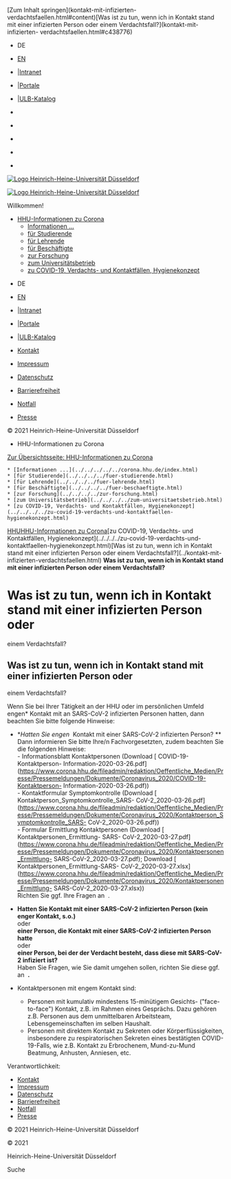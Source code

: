 [Zum Inhalt springen](kontakt-mit-infizierten-
verdachtsfaellen.html#content)[Was ist zu tun, wenn ich in Kontakt stand mit
einer infizierten Person oder einem Verdachtsfall?](kontakt-mit-infizierten-
verdachtsfaellen.html#c438776)

  * DE
  * [ EN](../../../../en/covid-19-suspected-and-confirmed-cases-hygiene-policy/covid-19-sitemap/corona-19-inhalte/what-should-i-do-if-i-had-contact-with-an-infected-person-or-a-person-who-is-suspected-to-have-contracted-covid-19/what-should.html)
  * |[Intranet](https://www.mitarbeiter.hhu.de/ "Intranet")
  * |[Portale](https://portale.hhu.de "Portale")
  * |[ULB-Katalog](https://katalog.ulb.hhu.de "ULB-Katalog")

  * [](https://www.facebook.com/HHU.de/ "Facebook")
  * [](https://www.linkedin.com/school/heinrich-heine-universitat-dusseldorf/ "LinkedIn")
  * [](https://www.youtube.com/channel/UCz78Aka2Ukfo2S5KfXApTiw "YouTube")
  * [](https://twitter.com/HHU_de "Twitter")
  * [](https://www.instagram.com/hhu_de/ "Instagram")

[![Logo Heinrich-Heine-Universität
Düsseldorf](https://www.corona.hhu.de/typo3conf/ext/wiminno/Resources/Public/img/hhu_logo.png)](https://www.hhu.de/)

[![Logo Heinrich-Heine-Universität
Düsseldorf](https://www.corona.hhu.de/typo3conf/ext/wiminno/Resources/Public/img/hhu_logo_mobil.png)](https://www.hhu.de)

Willkommen!

  * [HHU-Informationen zu Corona](../../../../../corona.hhu.de/index.html)
    * [Informationen ...](../../../../../corona.hhu.de/index.html)
    * [für Studierende](../../../../fuer-studierende.html)
    * [für Lehrende](../../../../fuer-lehrende.html)
    * [für Beschäftigte](../../../../fuer-beschaeftigte.html)
    * [zur Forschung](../../../../zur-forschung.html)
    * [zum Universitätsbetrieb](../../../../zum-universitaetsbetrieb.html)
    * [zu COVID-19, Verdachts- und Kontaktfällen, Hygienekonzept](../../../../zu-covid-19-verdachts-und-kontaktfaellen-hygienekonzept.html)

[](https://www.facebook.com/HHU.de/ "Facebook")
[](https://www.linkedin.com/school/heinrich-heine-universitat-dusseldorf/
"LinkedIn") [](https://www.youtube.com/channel/UCz78Aka2Ukfo2S5KfXApTiw
"YouTube") [](https://twitter.com/HHU_de "Twitter")
[](https://www.instagram.com/hhu_de/ "Instagram")

  * DE
  * [ EN](../../../../en/covid-19-suspected-and-confirmed-cases-hygiene-policy/covid-19-sitemap/corona-19-inhalte/what-should-i-do-if-i-had-contact-with-an-infected-person-or-a-person-who-is-suspected-to-have-contracted-covid-19/what-should.html)
  * |[Intranet](https://www.mitarbeiter.hhu.de/ "Intranet")
  * |[Portale](https://portale.hhu.de "Portale")
  * |[ULB-Katalog](https://katalog.ulb.hhu.de "ULB-Katalog")

  * [Kontakt](https://www.hhu.de/die-hhu/kontakt-und-services)
  * [Impressum](https://www.hhu.de/impressum)
  * [Datenschutz](https://www.hhu.de/datenschutzerklaerung)
  * [Barrierefreiheit](https://www.hhu.de/erklaerung-zur-barrierefreiheit)
  * [Notfall](https://www.hhu.de/notfall-1)
  * [ Presse](https://www.hhu.de/die-hhu/presse-und-marketing/presse-ansprechpartner/innen)

© 2021 Heinrich-Heine-Universität Düsseldorf

  * HHU-Informationen zu Corona

[Zur Übersichtsseite: HHU-Informationen zu
Corona](../../../../../corona.hhu.de/index.html)

    * [Informationen ...](../../../../../corona.hhu.de/index.html)
    * [für Studierende](../../../../fuer-studierende.html)
    * [für Lehrende](../../../../fuer-lehrende.html)
    * [für Beschäftigte](../../../../fuer-beschaeftigte.html)
    * [zur Forschung](../../../../zur-forschung.html)
    * [zum Universitätsbetrieb](../../../../zum-universitaetsbetrieb.html)
    * [zu COVID-19, Verdachts- und Kontaktfällen, Hygienekonzept](../../../../zu-covid-19-verdachts-und-kontaktfaellen-hygienekonzept.html)

[HHU](https://www.hhu.de/)[HHU-Informationen zu
Corona](../../../../../corona.hhu.de/index.html)[zu COVID-19, Verdachts- und
Kontaktfällen, Hygienekonzept](../../../../zu-covid-19-verdachts-und-
kontaktfaellen-hygienekonzept.html)[Was ist zu tun, wenn ich in Kontakt stand
mit einer infizierten Person oder einem Verdachtsfall?](../kontakt-mit-
infizierten-verdachtsfaellen.html) **Was ist zu tun, wenn ich in Kontakt stand
mit einer infizierten Person oder einem Verdachtsfall?**

# Was ist zu tun, wenn ich in Kontakt stand mit einer infizierten Person oder
einem Verdachtsfall?

## Was ist zu tun, wenn ich in Kontakt stand mit einer infizierten Person oder
einem Verdachtsfall?

Wenn Sie bei Ihrer Tätigkeit an der HHU oder im persönlichen Umfeld engen*
Kontakt mit an SARS-CoV-2 infizierten Personen hatten, dann beachten Sie bitte
folgende Hinweise:

  * **Hatten Sie engen*  Kontakt mit einer SARS-CoV-2 infizierten Person? **  
Dann informieren Sie bitte Ihre/n Fachvorgesetzten, zudem beachten Sie die
folgenden Hinweise:  
\- Informationsblatt Kontaktpersonen (Download [ COVID-19-Kontaktperson-
Information-2020-03-26.pdf](https://www.corona.hhu.de/fileadmin/redaktion/Oeffentliche_Medien/Presse/Pressemeldungen/Dokumente/Coronavirus_2020/COVID-19-Kontaktperson-
Information-2020-03-26.pdf))  
\- Kontaktformular Symptomkontrolle (Download [
Kontaktperson_Symptomkontrolle_SARS-
CoV-2_2020-03-26.pdf](https://www.corona.hhu.de/fileadmin/redaktion/Oeffentliche_Medien/Presse/Pressemeldungen/Dokumente/Coronavirus_2020/Kontaktperson_Symptomkontrolle_SARS-
CoV-2_2020-03-26.pdf))  
\- Formular Ermittlung Kontaktpersonen (Download [ Kontaktpersonen_Ermittlung-
SARS-
CoV-2_2020-03-27.pdf](https://www.corona.hhu.de/fileadmin/redaktion/Oeffentliche_Medien/Presse/Pressemeldungen/Dokumente/Coronavirus_2020/Kontaktpersonen_Ermittlung-
SARS-CoV-2_2020-03-27.pdf); Download [ Kontaktpersonen_Ermittlung-SARS-
CoV-2_2020-03-27.xlsx](https://www.corona.hhu.de/fileadmin/redaktion/Oeffentliche_Medien/Presse/Pressemeldungen/Dokumente/Coronavirus_2020/Kontaktpersonen_Ermittlung-
SARS-CoV-2_2020-03-27.xlsx))  
Richten Sie ggf. Ihre Fragen an  .

  * **Hatten Sie Kontakt mit einer SARS-CoV-2 infizierten Person (kein enger Kontakt, s.o.)**  
oder  
**einer Person, die Kontakt mit einer SARS-CoV-2 infizierten Person hatte**  
oder  
**einer Person, bei der der Verdacht besteht, dass diese mit SARS-CoV-2
infiziert ist?**  
Haben Sie Fragen, wie Sie damit umgehen sollen, richten Sie diese ggf. an 
**.**



* Kontaktpersonen mit engem Kontakt sind: 

  * Personen mit kumulativ mindestens 15-minütigem Gesichts- ("face-to-face") Kontakt, z.B. im Rahmen eines Gesprächs. Dazu gehören z.B. Personen aus dem unmittelbaren Arbeitsteam,  Lebensgemeinschaften im selben Haushalt.
  * Personen mit direktem Kontakt zu Sekreten oder Körperflüssigkeiten, insbesondere zu respiratorischen Sekreten eines bestätigten COVID-19-Falls, wie z.B. Kontakt zu Erbrochenem, Mund-zu-Mund Beatmung, Anhusten, Anniesen, etc.

Verantwortlichkeit:

  * [Kontakt](https://www.hhu.de/die-hhu/kontakt-und-services)
  * [Impressum](https://www.hhu.de/impressum)
  * [Datenschutz](https://www.hhu.de/datenschutzerklaerung)
  * [Barrierefreiheit](https://www.hhu.de/erklaerung-zur-barrierefreiheit)
  * [Notfall](https://www.hhu.de/notfall-1)
  * [ Presse](https://www.hhu.de/die-hhu/presse-und-marketing/presse-ansprechpartner/innen)

© 2021 Heinrich-Heine-Universität Düsseldorf

© 2021

Heinrich-Heine-Universität Düsseldorf

[](https://www.facebook.com/HHU.de/ "Facebook")
[](https://www.linkedin.com/school/heinrich-heine-universitat-dusseldorf/
"LinkedIn") [](https://www.youtube.com/channel/UCz78Aka2Ukfo2S5KfXApTiw
"YouTube") [](https://twitter.com/HHU_de "Twitter")
[](https://www.instagram.com/hhu_de/ "Instagram")

Suche

